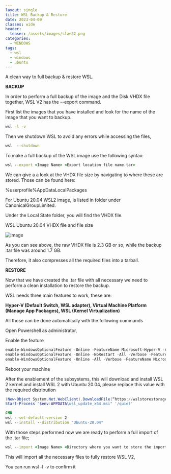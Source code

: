 ```yaml
---
layout: single
title: WSL Backup & Restore
date: 2023-04-09
classes: wide
header:
  teaser: /assets/images/slae32.png
categories:
  - WINDOWS
tags:
  - wsl
  - windows
  - ubuntu
---
```

A clean way to full backup & restore WSL.

**BACKUP**

In order to perform a full backup of the image and the Disk VHDX file together, WSL V2 has the --export  command.

First list the images that you have installed and look for the name of the image that you want to backup.

```bat
wsl -l -v
```

Then we shutdown WSL to avoid any errors while accessing the files,
```bat
wsl  --shutdown
```

To make a full backup of the WSL image use the following syntax:
```bat
wsl --export <Image Name> <Export location file name.tar>
```
 
We can give a a look at the VHDX file size by navigating to where these are stored. 
Those can be found here:

%userprofile%AppDataLocalPackages

For Ubuntu 20.04 WSL2 image,  is listed in folder under CanonicalGroupLimited.

Under the Local State folder, you will find the VHDX file.

WSL Ubuntu 20.04 VHDX file and file size

![image](https://user-images.githubusercontent.com/78656150/230788972-b64514e8-8c8c-48bb-ae29-635ee69ac5c9.png)

As you can see above, the raw VHDX file is 2.3 GB or so, while the backup .tar file was around 1.7 GB. 

Therefore, it also compresses all the required files into a tarball.









**RESTORE**



Now that we have created the .tar file with all necessary we need to perform a clean installation to restore the backup.

WSL needs three main features to work, these are:

**Hyper-V (Default Switch, WSL adapter), Virtual Machine Platform (Manage App Packages), WSL (Kernel Virtualization)**
 
All those can be done automatically with the following commands

Open Powershell as administrator,

Enable the feature
```powershell
enable-WindowsOptionalFeature -Online -FeatureName Microsoft-Hyper-V -All
enable-WindowsOptionalFeature -Online -NoRestart -All -Verbose -FeatureName VirtualMachinePlatform
enable-WindowsOptionalFeature -Online -All -Verbose -FeatureName Microsoft-Windows-Subsystem-Linux
```
 
Reboot your machine

After the enablement of the subsystems, this will download and install WSL 2 kernel and install WSL 2 with Ubuntu 20.04, please replace this value with the required distribution

```powershell
(New-Object System.Net.WebClient).DownloadFile(“https://wslstorestorage.blob.core.windows.net/wslblob/wsl_update_x64.msi”,"$env:APPDATA\wsl_update_x64.msi")
Start-Process "$env:APPDATA\wsl_update_x64.msi" '/quiet'
```

```bat
CMD
wsl --set-default-version 2
wsl --install --distribution "Ubuntu-20.04"
```
 
With those steps performed now we are ready to perform a full import of the .tar file;

```bat
wsl --import <Image Name> <Directory where you want to store the imported image> <Directory where the exported .tar file exists>
```

This will import all the necessary files to fully restore WSL V2,

You can run wsl  -l -v to confirm it
